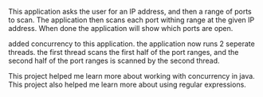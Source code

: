 This application asks the user for an IP address, and then a range of ports to scan. The application then scans each port withing range at the given IP address. When done the application will show which ports are open.

added concurrency to this application. the application now runs 2 seperate threads. the first thread scans the first half of the port ranges, and the second half of the port ranges is scanned by the second thread.

This project helped me learn more about working with concurrency in java. This project also helped me learn more about using regular expressions.
